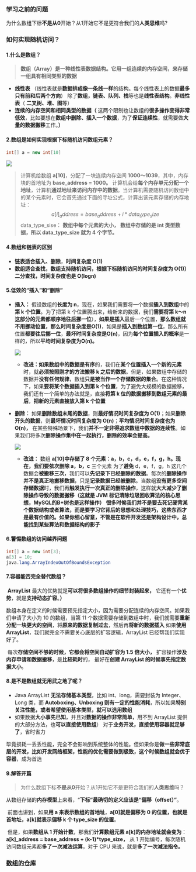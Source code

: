 ### 学习之前的问题

​	为什么数组下标**不是从0**开始？从1开始它不是更符合我们的**人类思维**吗?

### 如何实现随机访问？

#### 1.什么是数组？

   >  **数组（Array）是一种线性表数据结构。它用一组连续的内存空间，来存储一组具有相同类型的数据**

   - **线性表** （线性表就是**数据排成像一条线一样**的结构。每个线性表上的数据**最多只有前和后两个方向**） 除了**数组，链表、队列、栈**等也是**线性表结构**。**非线性表**（ **二叉树、堆、图**等）
   - **连续的内存空间和相同类型的数据（** 这两个限制也让数组的**很多操作变得非常低效**，比如要想在**数组中删除、插入一个数据**，为了**保证连续性**，就需要做**大量的数据搬移**工作。**）** 

#### 2.数组是如何实现根据下标随机访问数组元素？

```java
int[] a = new int[10]
```

![](https://ae01.alicdn.com/kf/Uc07ddfc9466b49cf87442f68a331627c2.jpg)

> 计算机给数组 **a[10]**，分配了一块连续内存空间 **1000～1039**，其中，内存块的首地址为 **base_address = 1000。** 计算机会给**每个内存单元分配一个地址**，计算机**通过地址来访问内存中的数据**。当计算机需要随机访问数组中的某个元素时，它会首先通过下面的寻址公式，计算出该元素存储的内存地址：
> $$
> a[i]_address = base_address + i * data_type_size
> $$
> data_type_sise： **数组中每个元素的大小，** **数组中存储的是 int 类型数据，所以 data_type_size 就为 4 个字节。**

#### 4.**数组和链表**的区别

- **链表适合插入、删除**，**时间复杂度 O(1)**
- **数组适合查找，数组支持随机访问，根据下标随机访问的时间复杂度为 O(1)） 二分查找，时间复杂度也是 O(logn)**

#### 5.**低效**的“插入”和“删除”

- **插入：** 假设数组的**长度为 n**，现在，如果我们需要将一个数据**插入到数组**中的**第 k 个位置**。为了把第 k 个位置腾出来，给新来的数据，我们**需要将第 k～n 这部分的元素都顺序地往后挪一位**），**如果是插入**最后一个位置，**那么数组就不用挪动位置，那么时间复杂度是O(1)**，如果是**插入到数组第一位**，那么所有位置**都要往后挪一位**，**最坏时间复杂度是O(n)**，因为**每个位置插入的概率**是一样的，所以**平均时间复杂度为O(n)。**

  ![](https://ae01.alicdn.com/kf/U5b2680860c0c4079acfccabfc29d775cO.jpg)

  - **改进：**如果数组中的**数据是有序**的，我们在**某个位置插入一个新的元素**时，就**必须按照刚才的方法搬移 k 之后的数据**。但是，如果数组中存储的数据并**没有任何规律**，数组**只是被当作一个存储数据的集合**。在这种情况下，如果**要将某个数据插入到第 k 个位置**，为了避免大规模的数据搬移，我们还有一个简单的办法就是，直接**将第 k 位的数据搬移到数组元素的最后**，**把新的元素直接放入第 k 个位置**

- **删除：** 如果**删除数组末尾的数据**，则**最好情况时间复杂度为 O(1)**；如果**删除开头的数据**，则**最坏情况时间复杂度为 O(n)**；**平均情况时间复杂度也为 O(n)，** 在某些特殊场景下，我们**并不一定非得追求数组中数据的连续性**。如果我们将多次**删除操作集中在一起执行，删除的效率会提高。**

  ![](https://ae01.alicdn.com/kf/Ua8b7f3b938454178a4f4b9d34a608b8a6.jpg)

  - **改进：** 数组 **a[10]**中存储了 **8 个元素**：**a，b，c，d，e，f，g，h**。现在，我们要**依次删除 a，b，c** 三个元素 为了**避免** d，e，f，g，h 这几个数据会**被搬移三次**，我们可以**先记录下已经删除的数据**。每次的**删除操作并不是真正地搬移数据**，只是**记录数据已经被删除**。当数组**没有更多空间存储数据**时，我们再**触发执行一次真正的删除操作**，这样就**大大减少了删除操作导致的数据搬移（**这就是 **JVM 标记清除垃圾回收算法的核心思想，MySQL的B+树也是这样操作****）** **很多时候我们并不是要去死记硬背某个数据结构或者算法，而是要学习它背后的思想和处理技巧，这些东西才是最有价值的。如果你细心留意，不管是在软件开发还是架构设计中，总能找到某些算法和数据结构的影子**

#### 6.警惕数组的访问**越界问题**

```java
int[] a = new int[3];
a[3] = 10;
java.lang.ArrayIndexOutOfBoundsException
```

#### 7.**容器能否完全替代数组？**

​	**ArrayList** 最大的优势就是**可以将很多数组操作的细节封装起来，** 它还有一个**优势**，就是**支持动态扩容**。**）**

​	数组本身在定义的时候需要预先指定大小，因为需要分配连续的内存空间。如果我们申请了大小为 10 的数组，当第 11 个数据需要存储到数组中时，我们就需要**重新分配一块更大的空间**，将**原来的数据复制过去**，然后再**将新的数据插入**  如果**使用 ArrayList**，我们就完全不需要关心底层的扩容逻辑，ArrayList 已经帮我们实现好了。

​	每次**存储空间不够的时候，它都会将空间自动扩容为 1.5 倍大小，** 扩容操作**涉及内存申请和数据搬移**，是**比较耗时**的， 最好在**创建 ArrayList 的时候事先指定数据大小**。

#### 8.是不是**数组就无用武之地了**呢？

- Java ArrayList **无法存储基本类型**，比如 int、long，需要封装为 Integer、Long 类，而 **Autoboxing、Unboxing 则有一定的性能消耗**，所以如果**特别关注性能，或者希望使用基本类型，就可以选用数组**
- 如果数据**大小事先已知**，并且对**数据的操作非常简单**，用不到 ArrayList 提供的大部分方法，也**可以直接使用数组**） 对于**业务开发，直接使用容器就足够了**，省时省力

​    毕竟损耗一丢丢性能，完全不会影响到系统整体的性能。但如果你是**做一些非常底层的开发，比如开发网络框架，性能的优化需要做到极致，这个时候数组就会优于容器**，成为首选

#### 9.**解答开篇**

> 为什么数组下标**不是从0**开始？从1开始它不是更符合我们的**人类思维**吗？

​	从数组存储的**内存模型**上来看，“**下标”**最确切的定义应该是**“偏移（offset）”**。

​	前面也讲到，如果**用 a 来表示数组的首地址**，**a[0]就是偏移为 0 的位置，也就是首地址，a[k]就表示偏移 k 个 type_size 的位置**。

​	但是，如果**数组从 1 开始计数**，那我们**计算数组元素 a[k]的内存地址就会变为**：**a[k]_address = base_address + (k-1)\*type_size，** 从 1 开始编号，每次随机访问数组元素都**多了一次减法运算**，对于 CPU 来说，就是**多了一次减法指令。**

### [数组的仓库](https://github.com/Jakexsc/Algorithm/tree/master/src/com/xsc/liststudy)

